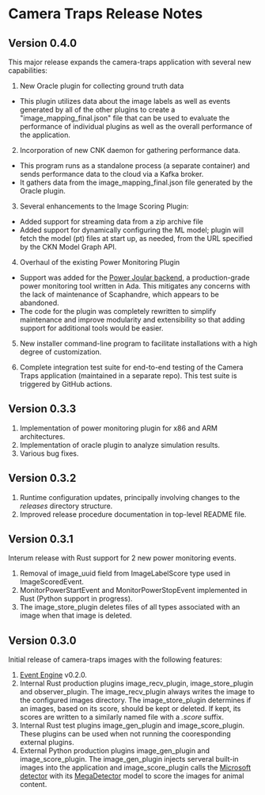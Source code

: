 # Camera Traps Release Notes

## Version 0.4.0
This major release expands the camera-traps application with several new capabilities:

1. New Oracle plugin for collecting ground truth data
  * This plugin utilizes data about the image labels as well as events generated by all of the 
    other plugins to create a "image_mapping_final.json" file that can be used to evaluate the performance of individual plugins as well as the overall performance of the application. 

2. Incorporation of new CNK daemon for gathering performance data.
  * This program runs as a standalone process (a separate container) and sends performance data to the cloud 
    via a Kafka broker. 
  * It gathers data from the image_mapping_final.json file generated by the Oracle plugin. 

3. Several enhancements to the Image Scoring Plugin:
  * Added support for streaming data from a zip archive file
  * Added support for dynamically configuring the ML model; plugin will fetch the model (pt) files at 
    start up, as needed, from the URL specified by the CKN Model Graph API.

4. Overhaul of the existing Power Monitoring Plugin
  * Support was added for the [Power Joular backend](https://github.com/joular/powerjoular), a production-grade power monitoring tool written in Ada. This mitigates any concerns with the lack of maintenance of Scaphandre, which appears to be abandoned. 
  * The code for the plugin was completely rewritten to simplify maintenance and improve modularity and extensibility so that adding support for additional tools would be easier. 

5. New installer command-line program to facilitate installations with a high degree of customization. 

6. Complete integration test suite for end-to-end testing of the Camera Traps application (maintained in a separate repo).
  This test suite is triggered by GitHub actions. 


## Version 0.3.3

1. Implementation of power monitoring plugin for x86 and ARM architectures.
2. Implementation of oracle plugin to analyze simulation results.
2. Various bug fixes.

## Version 0.3.2

1. Runtime configuration updates, principally involving changes to the *releases* directory structure.
2. Improved release procedure documentation in top-level README file.

## Version 0.3.1

Interum release with Rust support for 2 new power monitoring events.

1. Removal of image_uuid field from ImageLabelScore type used in ImageScoredEvent.
2. MonitorPowerStartEvent and MonitorPowerStopEvent implemented in Rust (Python support in progress).
3. The image_store_plugin deletes files of all types associated with an image when that image is deleted.

## Version 0.3.0

Initial release of camera-traps images with the following features:

1. [Event Engine](https://github.com/tapis-project/event-engine) v0.2.0.
2. Internal Rust production plugins image_recv_plugin, image_store_plugin and observer_plugin.  The image_recv_plugin always writes the image to the configured images directory.  The image_store_plugin determines if an images, based on its score, should be kept or deleted.  If kept, its scores are written to a similarly named file with a *.score* suffix.
3. Internal Rust test plugins image_gen_plugin and image_score_plugin.  These plugins can be used when not running the cooresponding external plugins.
4. External Python production plugins image_gen_plugin and image_score_plugin. The image_gen_plugin injects serveral built-in images into the application and image_score_plugin calls the [Microsoft detector](https://github.com/microsoft/CameraTraps) with its [MegaDetector](https://github.com/microsoft/CameraTraps/blob/main/megadetector.md) model to score the images for animal content.

